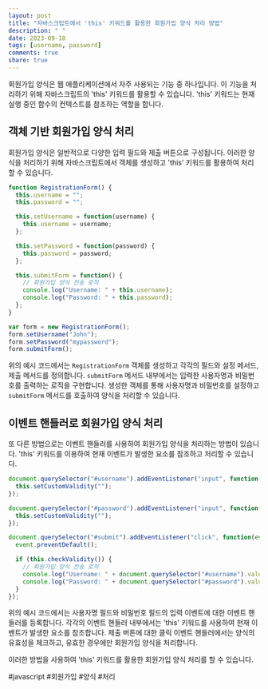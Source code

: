 ```yaml
---
layout: post
title: "자바스크립트에서 'this' 키워드를 활용한 회원가입 양식 처리 방법"
description: " "
date: 2023-09-18
tags: [username, password]
comments: true
share: true
---
```


회원가입 양식은 웹 애플리케이션에서 자주 사용되는 기능 중 하나입니다. 이 기능을 처리하기 위해 자바스크립트의 'this' 키워드를 활용할 수 있습니다. 'this' 키워드는 현재 실행 중인 함수의 컨텍스트를 참조하는 역할을 합니다.

## 객체 기반 회원가입 양식 처리

회원가입 양식은 일반적으로 다양한 입력 필드와 제출 버튼으로 구성됩니다. 이러한 양식을 처리하기 위해 자바스크립트에서 객체를 생성하고 'this' 키워드를 활용하여 처리할 수 있습니다.

```javascript
function RegistrationForm() {
  this.username = "";
  this.password = "";

  this.setUsername = function(username) {
    this.username = username;
  };

  this.setPassword = function(password) {
    this.password = password;
  };

  this.submitForm = function() {
    // 회원가입 양식 전송 로직
    console.log("Username: " + this.username);
    console.log("Password: " + this.password);
  };
}

var form = new RegistrationForm();
form.setUsername("John");
form.setPassword("mypassword");
form.submitForm();
```

위의 예시 코드에서는 `RegistrationForm` 객체를 생성하고 각각의 필드와 설정 메서드, 제출 메서드를 정의합니다. `submitForm` 메서드 내부에서는 입력한 사용자명과 비밀번호를 출력하는 로직을 구현합니다. 생성한 객체를 통해 사용자명과 비밀번호를 설정하고 `submitForm` 메서드를 호출하여 양식을 처리할 수 있습니다.

## 이벤트 핸들러로 회원가입 양식 처리

또 다른 방법으로는 이벤트 핸들러를 사용하여 회원가입 양식을 처리하는 방법이 있습니다. 'this' 키워드를 이용하여 현재 이벤트가 발생한 요소를 참조하고 처리할 수 있습니다.

```javascript
document.querySelector("#username").addEventListener("input", function() {
  this.setCustomValidity("");
});

document.querySelector("#password").addEventListener("input", function() {
  this.setCustomValidity("");
});

document.querySelector("#submit").addEventListener("click", function(event) {
  event.preventDefault();

  if (this.checkValidity()) {
    // 회원가입 양식 전송 로직
    console.log("Username: " + document.querySelector("#username").value);
    console.log("Password: " + document.querySelector("#password").value);
  }
});
```

위의 예시 코드에서는 사용자명 필드와 비밀번호 필드의 입력 이벤트에 대한 이벤트 핸들러를 등록합니다. 각각의 이벤트 핸들러 내부에서는 'this' 키워드를 사용하여 현재 이벤트가 발생한 요소를 참조합니다. 제출 버튼에 대한 클릭 이벤트 핸들러에서는 양식의 유효성을 체크하고, 유효한 경우에만 회원가입 양식을 처리합니다.

이러한 방법을 사용하여 'this' 키워드를 활용한 회원가입 양식 처리를 할 수 있습니다.

#javascript #회원가입 #양식 #처리